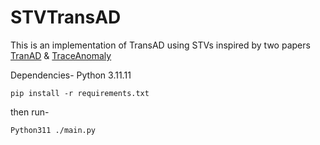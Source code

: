 # STVTransAD
This is an implementation of TransAD using STVs inspired by two papers  [TranAD](http://vldb.org/pvldb/vol15/p1201-tuli.pdf) & [TraceAnomaly](https://netman.aiops.org/wp-content/uploads/2020/09/%E5%88%98%E5%B9%B3issre.pdf)


Dependencies-
Python 3.11.11
```
pip install -r requirements.txt
```

then run-
```
Python311 ./main.py
```
